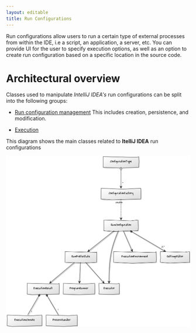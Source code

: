 ```yaml
---
layout: editable
title: Run Configurations
---
```



Run configurations allow users to run a certain type of external processes from within the IDE, i.e a script, an application, a server, etc.
You can provide UI for the user to specify execution options, as well as an option to create run configuration based on a specific location in the source code.


# Architectural overview

Classes used to manipulate *IntelliJ IDEA's* run configurations can be split into the following groups:

*  [Run configuration management](run_configuration_management.html)
   This includes creation, persistence, and modification.

*  [Execution](run_configuration_execution.html)

This diagram shows the main classes related to **ItelliJ IDEA** run configurations

![Architecture](img/run_configurations/classes.png)

